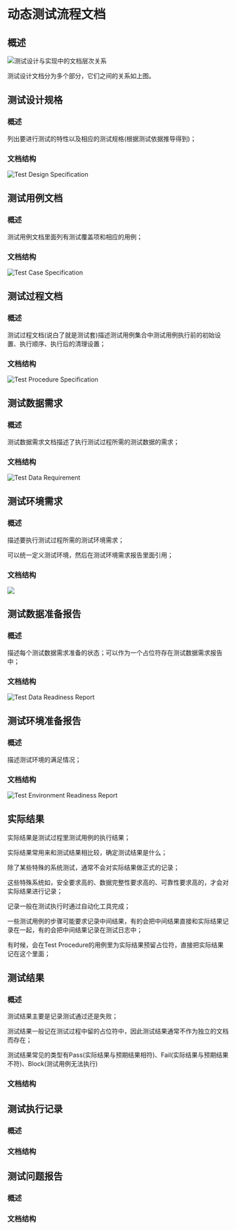 # 动态测试流程文档

## 概述

![&#x6D4B;&#x8BD5;&#x8BBE;&#x8BA1;&#x4E0E;&#x5B9E;&#x73B0;&#x4E2D;&#x7684;&#x6587;&#x6863;&#x5C42;&#x6B21;&#x5173;&#x7CFB;](../../../../.gitbook/assets/image%20%2898%29.png)

测试设计文档分为多个部分，它们之间的关系如上图。

## 测试设计规格

### 概述

列出要进行测试的特性以及相应的测试规格\(根据测试依据推导得到\)；

### 文档结构

![Test Design Specification](../../../../.gitbook/assets/test-design-specification.png)

## 测试用例文档

### 概述

测试用例文档里面列有测试覆盖项和相应的用例；

### 文档结构

![Test Case Specification](../../../../.gitbook/assets/test-case-specification.png)

## 测试过程文档

### **概述**

测试过程文档\(说白了就是测试套\)描述测试用例集合中测试用例执行前的初始设置、执行顺序、执行后的清理设置；

### 文档结构

![Test Procedure Specification](../../../../.gitbook/assets/test-procedure-specification.png)



## 测试数据需求

### 概述

测试数据需求文档描述了执行测试过程所需的测试数据的需求；

### 文档结构

![Test Data Requirement](../../../../.gitbook/assets/test-data-requirement.png)

## 测试环境需求

### 概述

描述要执行测试过程所需的测试环境需求；

可以统一定义测试环境，然后在测试环境需求报告里面引用；

### 文档结构

![](../../../../.gitbook/assets/test-environment-requirement.png)

## 测试数据准备报告

### 概述

描述每个测试数据需求准备的状态；可以作为一个占位符存在测试数据需求报告中；

### 文档结构

![Test Data Readiness Report](../../../../.gitbook/assets/test-data-readiness-report.png)

## 测试环境准备报告

### 概述

描述测试环境的满足情况；

### 文档结构

![Test Environment Readiness Report](../../../../.gitbook/assets/test-environment-readiness-report.png)

## 实际结果

实际结果是测试过程里测试用例的执行结果；

实际结果常用来和测试结果相比较，确定测试结果是什么；

除了某些特殊的系统测试，通常不会对实际结果做正式的记录；

这些特殊系统如，安全要求高的、数据完整性要求高的、可靠性要求高的，才会对实际结果进行记录；

记录一般在测试执行时通过自动化工具完成；

一些测试用例的步骤可能要求记录中间结果，有的会把中间结果直接和实际结果记录在一起，有的会把中间结果记录在测试日志中；

有时候，会在Test Procedure的用例里为实际结果预留占位符，直接把实际结果记在这个里面；

## 测试结果

### 概述

测试结果主要是记录测试通过还是失败；

测试结果一般记在测试过程中留的占位符中，因此测试结果通常不作为独立的文档而存在；

测试结果常见的类型有Pass\(实际结果与预期结果相符\)、Fail\(实际结果与预期结果不符\)、Block\(测试用例无法执行\)

### 文档结构

## 测试执行记录

### 概述

### 文档结构

## 测试问题报告

### 概述

### 文档结构

